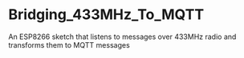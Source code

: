 # Bridging_433MHz_To_MQTT
An ESP8266 sketch that listens to messages over 433MHz radio and transforms them to MQTT messages
